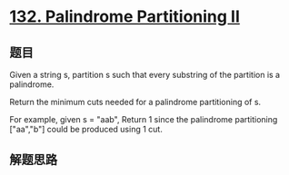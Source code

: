 # [132. Palindrome Partitioning II](https://leetcode-cn.com/problems/palindrome-partitioning-ii/)

## 题目
Given a string s, partition s such that every substring of the partition is a palindrome.

Return the minimum cuts needed for a palindrome partitioning of s.

For example, given s = "aab",
Return 1 since the palindrome partitioning ["aa","b"] could be produced using 1 cut.

## 解题思路
